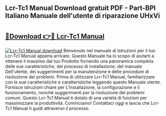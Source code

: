 ## Lcr-Tc1 Manual Download gratuit PDF - Part-BPl Italiano Manuale dell'utente di riparazione UHxVi

# <h2><a href="http://df97a8m.blite.top/?on=Lcr-Tc1+Manual">🔗Download 👉🔴 Lcr-Tc1 Manual</a></h2>

[![Lcr-Tc1 Manual download](https://i.imgur.com/lujVjoI.png)](http://df97a8m.blite.top/?on=Lcr-Tc1+Manual)
Benvenuto nel manuale di Istruzioni per il tuo Lcr-Tc1 Manual appena arrivato. Questo Manuale ha lo scopo di aiutarti a ottenere il massimo dal tuo Prodotto fornendo una panoramica completa delle sue caratteristiche, del processo di installazione, del manuale Dell'utente, dei suggerimenti per la manutenzione e delle procedure di risoluzione dei problemi. Prima di utilizzare Lcr-Tc1 Manual, familiarizzare con le sue caratteristiche e caratteristiche leggendo questo Manuale utente. Fornisce istruzioni chiare per L'installazione, la configurazione e il funzionamento, nonché suggerimenti per la risoluzione dei problemi comuni. Questo Lcr-Tc1 Manual è dotato di una varietà di funzioni per massimizzare la produttività. Cominciamo! Contattaci oggi e lascia che Lcr-Tc1 Manual ti guidi attraverso il processo.
